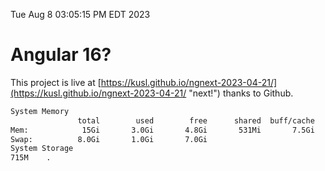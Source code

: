 Tue Aug  8 03:05:15 PM EDT 2023

# Angular 16?


This project is live at [https://kusl.github.io/ngnext-2023-04-21/](https://kusl.github.io/ngnext-2023-04-21/ "next!") thanks to Github.

```bash
System Memory
               total        used        free      shared  buff/cache   available
Mem:            15Gi       3.0Gi       4.8Gi       531Mi       7.5Gi        11Gi
Swap:          8.0Gi       1.0Gi       7.0Gi
System Storage
715M	.
```
